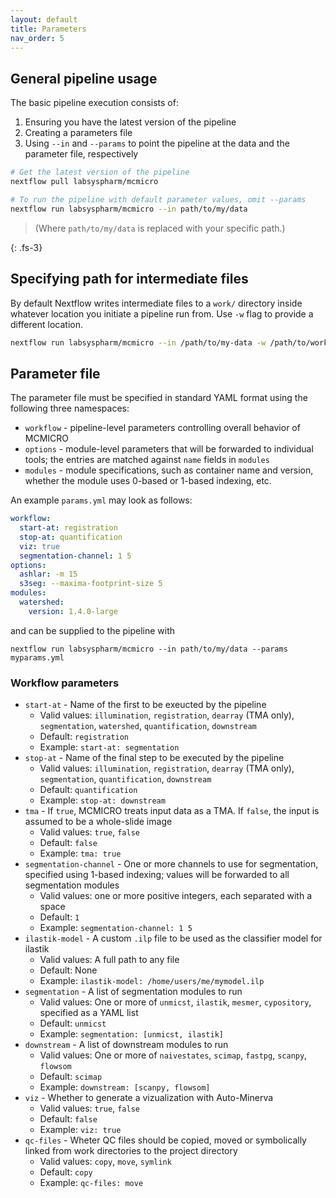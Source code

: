 ```yaml
---
layout: default
title: Parameters
nav_order: 5
---
```


## General pipeline usage

The basic pipeline execution consists of:
1. Ensuring you have the latest version of the pipeline  
2. Creating a parameters file
2. Using `--in` and `--params` to point the pipeline at the data and the parameter file, respectively

``` bash
# Get the latest version of the pipeline
nextflow pull labsyspharm/mcmicro

# To run the pipeline with default parameter values, omit --params
nextflow run labsyspharm/mcmicro --in path/to/my/data
```
>(Where `path/to/my/data` is replaced with your specific path.)

{: .fs-3}

## Specifying path for intermediate files
By default Nextflow writes intermediate files to a `work/` directory inside whatever location you initiate a pipeline run from. Use `-w` flag to provide a different location. 

``` bash
nextflow run labsyspharm/mcmicro --in /path/to/my-data -w /path/to/work/
```

## Parameter file

The parameter file must be specified in standard YAML format using the following three namespaces:

* `workflow` - pipeline-level parameters controlling overall behavior of MCMICRO
* `options` - module-level parameters that will be forwarded to individual tools; the entries are matched against `name` fields in `modules`
* `modules` - module specifications, such as container name and version, whether the module uses 0-based or 1-based indexing, etc.

An example `params.yml` may look as follows:

``` yaml
workflow:
  start-at: registration
  stop-at: quantification
  viz: true
  segmentation-channel: 1 5
options:
  ashlar: -m 15
  s3seg: --maxima-footprint-size 5
modules:
  watershed:
    version: 1.4.0-large
```

and can be supplied to the pipeline with

```
nextflow run labsyspharm/mcmicro --in path/to/my/data --params myparams.yml
```

### Workflow parameters

* `start-at` - Name of the first to be exeucted by the pipeline
  * Valid values: `illumination`, `registration`, `dearray` (TMA only), `segmentation`, `watershed`, `quantification`, `downstream`
  * Default: `registration`
  * Example: `start-at: segmentation`
* `stop-at` - Name of the final step to be executed by the pipeline
  * Valid values: `illumination`, `registration`, `dearray` (TMA only), `segmentation`, `quantification`, `downstream`
  * Default: `quantification`
  * Example: `stop-at: downstream`
* `tma` - If `true`, MCMICRO treats input data as a TMA. If `false`, the input is assumed to be a whole-slide image
  * Valid values: `true`, `false`
  * Default: `false`
  * Example: `tma: true`
* `segmentation-channel` - One or more channels to use for segmentation, specified using 1-based indexing; values will be forwarded to all segmentation modules
  * Valid values: one or more positive integers, each separated with a space
  * Default: `1`
  * Example: `segmentation-channel: 1 5`
* `ilastik-model` - A custom `.ilp` file to be used as the classifier model for ilastik
  * Valid values: A full path to any file
  * Default: None
  * Example: `ilastik-model: /home/users/me/mymodel.ilp`
* `segmentation` - A list of segmentation modules to run
  * Valid values: One or more of `unmicst`, `ilastik`, `mesmer`, `cypository`, specified as a YAML list
  * Default: `unmicst`
  * Example: `segmentation: [unmicst, ilastik]`
* `downstream` - A list of downstream modules to run
  * Valid values: One or more of `naivestates`, `scimap`, `fastpg`, `scanpy`, `flowsom`
  * Default: `scimap`
  * Example: `downstream: [scanpy, flowsom]`
* `viz` - Whether to generate a vizualization with Auto-Minerva
  * Valid values: `true`, `false`
  * Default: `false`
  * Example: `viz: true`
* `qc-files` - Wheter QC files should be copied, moved or symbolically linked from work directories to the project directory
  * Valid values: `copy`, `move`, `symlink`
  * Default: `copy`
  * Example: `qc-files: move`
